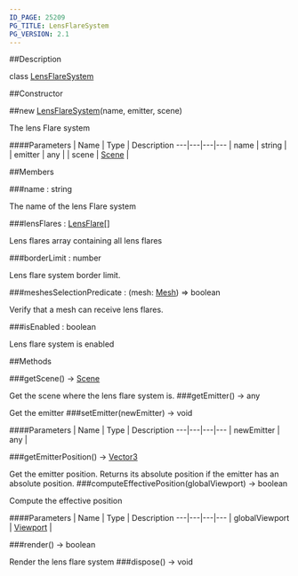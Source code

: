 ```yaml
---
ID_PAGE: 25209
PG_TITLE: LensFlareSystem
PG_VERSION: 2.1
---
```

##Description

class [LensFlareSystem](/classes/2.2-alpha/LensFlareSystem)



##Constructor

##new [LensFlareSystem](/classes/2.2-alpha/LensFlareSystem)(name, emitter, scene)

The lens Flare system

####Parameters
 | Name | Type | Description
---|---|---|---
 | name | string | 
 | emitter | any | 
 | scene | [Scene](/classes/2.2-alpha/Scene) | 

##Members

###name : string

The name of the lens Flare system

###lensFlares : [LensFlare](/classes/2.2-alpha/LensFlare)[]

Lens flares array containing all lens flares

###borderLimit : number

Lens flare system border limit.

###meshesSelectionPredicate : (mesh: [Mesh](/classes/2.2-alpha/Mesh)) =&gt; boolean

Verify that a mesh can receive lens flares.

###isEnabled : boolean

Lens flare system is enabled

##Methods

###getScene() &rarr; [Scene](/classes/2.2-alpha/Scene)

Get the scene where the lens flare system is.
###getEmitter() &rarr; any

Get the emitter
###setEmitter(newEmitter) &rarr; void



####Parameters
 | Name | Type | Description
---|---|---|---
 | newEmitter | any | 

###getEmitterPosition() &rarr; [Vector3](/classes/2.2-alpha/Vector3)

Get the emitter position. Returns its absolute position if the emitter has an absolute position.
###computeEffectivePosition(globalViewport) &rarr; boolean

Compute the effective position

####Parameters
 | Name | Type | Description
---|---|---|---
 | globalViewport | [Viewport](/classes/2.2-alpha/Viewport) | 

###render() &rarr; boolean

Render the lens flare system
###dispose() &rarr; void


